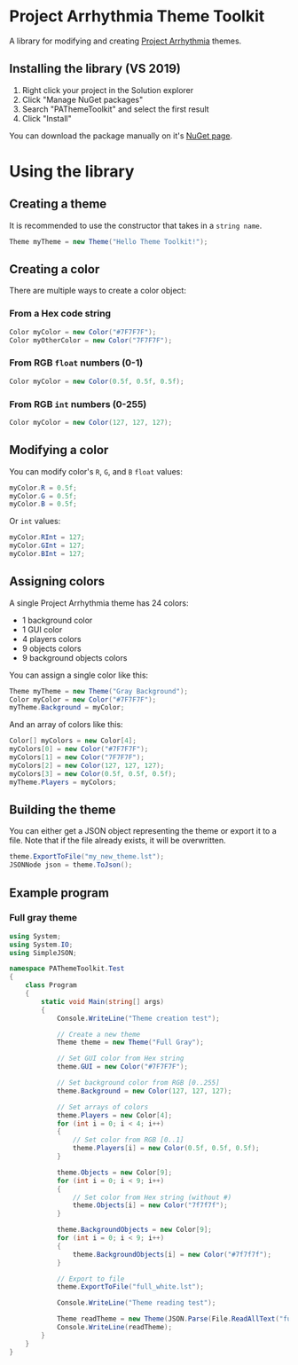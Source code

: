 # Project Arrhythmia Theme Toolkit
A library for modifying and creating [Project Arrhythmia](https://store.steampowered.com/app/440310/Project_Arrhythmia/) themes.

## Installing the library (VS 2019)

 1. Right click your project in the Solution explorer
 2. Click "Manage NuGet packages"
 3. Search "PAThemeToolkit" and select the first result
 4. Click "Install"

 You can download the package manually on it's [NuGet page](https://www.nuget.org/packages/PAThemeToolkit/).
 
# Using the library
## Creating a theme

It is recommended to use the constructor that takes in a `string name`.
```csharp
Theme myTheme = new Theme("Hello Theme Toolkit!");
```

## Creating a color

There are multiple ways to create a color object:

### From a Hex code string
```csharp
Color myColor = new Color("#7F7F7F");
Color myOtherColor = new Color("7F7F7F");
```

### From RGB `float` numbers (0-1)
```csharp
Color myColor = new Color(0.5f, 0.5f, 0.5f);
```

### From RGB `int` numbers (0-255)
```csharp
Color myColor = new Color(127, 127, 127);
```

## Modifying a color
You can modify color's `R`, `G`, and `B` `float` values:
```csharp
myColor.R = 0.5f;
myColor.G = 0.5f;
myColor.B = 0.5f;
```
Or `int` values:
```csharp
myColor.RInt = 127;
myColor.GInt = 127;
myColor.BInt = 127;
```

## Assigning colors
A single Project Arrhythmia theme has 24 colors:
- 1 background color
- 1 GUI color
- 4 players colors
- 9 objects colors
- 9 background objects colors

You can assign a single color like this:
```csharp
Theme myTheme = new Theme("Gray Background");
Color myColor = new Color("#7F7F7F");
myTheme.Background = myColor;
```

And an array of colors like this:
```csharp
Color[] myColors = new Color[4];
myColors[0] = new Color("#7F7F7F");
myColors[1] = new Color("7F7F7F");
myColors[2] = new Color(127, 127, 127);
myColors[3] = new Color(0.5f, 0.5f, 0.5f);
myTheme.Players = myColors;
```

## Building the theme
You can either get a JSON object representing the theme or export it to a file. Note that if the file already exists, it will be overwritten.
```csharp
theme.ExportToFile("my_new_theme.lst");
JSONNode json = theme.ToJson();
```

## Example program
### Full gray theme

```csharp
using System;
using System.IO;
using SimpleJSON;

namespace PAThemeToolkit.Test
{
    class Program
    {
        static void Main(string[] args)
        {
            Console.WriteLine("Theme creation test");

            // Create a new theme
            Theme theme = new Theme("Full Gray");

            // Set GUI color from Hex string
            theme.GUI = new Color("#7F7F7F");

            // Set background color from RGB [0..255]
            theme.Background = new Color(127, 127, 127);

            // Set arrays of colors
            theme.Players = new Color[4];
            for (int i = 0; i < 4; i++)
            {
                // Set color from RGB [0..1]
                theme.Players[i] = new Color(0.5f, 0.5f, 0.5f);
            }

            theme.Objects = new Color[9];
            for (int i = 0; i < 9; i++)
            {
                // Set color from Hex string (without #)
                theme.Objects[i] = new Color("7f7f7f");
            }

            theme.BackgroundObjects = new Color[9];
            for (int i = 0; i < 9; i++)
            {
                theme.BackgroundObjects[i] = new Color("#7f7f7f");
            }

            // Export to file
            theme.ExportToFile("full_white.lst");

            Console.WriteLine("Theme reading test");

            Theme readTheme = new Theme(JSON.Parse(File.ReadAllText("full_white.lst")));
            Console.WriteLine(readTheme);
        }
    }
}
```
